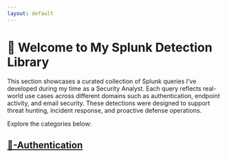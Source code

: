 ```yaml
---
layout: default
---
```


# 👋 Welcome to My Splunk Detection Library

This section showcases a curated collection of Splunk queries I’ve developed during my time as a Security Analyst. Each query reflects real-world use cases across different domains such as authentication, endpoint activity, and email security. These detections were designed to support threat hunting, incident response, and proactive defense operations.

Explore the categories below:

## [🔐-Authentication](./Authentication.html)
